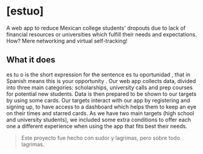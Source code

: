 # [estuo]
A web app to reduce Mexican college students' dropouts due to lack of financial resources or universities which fulfill their needs and expectations. How? Mere networking and virtual self-tracking!

## What it does
es tu o is the short expression for the sentence es tu oportunidad , that in Spanish means this is your opportunity . Our web app collects data, divided into three main categories: scholarships, university calls and prep courses for potential new students. Data is then prepared to be shown to our targets by using some cards. Our targets interact with our app by registering and signing up, to have access to a dashboard which helps them to keep an eye on their times and starred cards. As we have two main targets (high school and university students), we included some extra conditions to offer each one a different experience when using the app that fits best their needs.

>Este proyecto fue hecho con sudor y lagrimas, pero sobre todo lagrimas.
